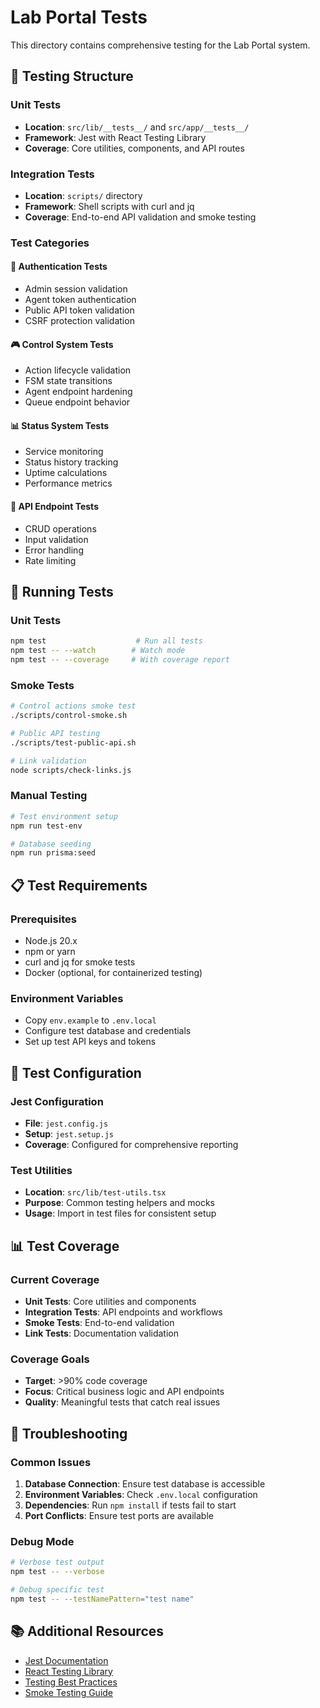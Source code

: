 # Lab Portal Tests

This directory contains comprehensive testing for the Lab Portal system.

## 🧪 Testing Structure

### Unit Tests
- **Location**: `src/lib/__tests__/` and `src/app/__tests__/`
- **Framework**: Jest with React Testing Library
- **Coverage**: Core utilities, components, and API routes

### Integration Tests
- **Location**: `scripts/` directory
- **Framework**: Shell scripts with curl and jq
- **Coverage**: End-to-end API validation and smoke testing

### Test Categories

#### 🔐 Authentication Tests
- Admin session validation
- Agent token authentication
- Public API token validation
- CSRF protection validation

#### 🎮 Control System Tests
- Action lifecycle validation
- FSM state transitions
- Agent endpoint hardening
- Queue endpoint behavior

#### 📊 Status System Tests
- Service monitoring
- Status history tracking
- Uptime calculations
- Performance metrics

#### 🚀 API Endpoint Tests
- CRUD operations
- Input validation
- Error handling
- Rate limiting

## 🚀 Running Tests

### Unit Tests
```bash
npm test                    # Run all tests
npm test -- --watch        # Watch mode
npm test -- --coverage     # With coverage report
```

### Smoke Tests
```bash
# Control actions smoke test
./scripts/control-smoke.sh

# Public API testing
./scripts/test-public-api.sh

# Link validation
node scripts/check-links.js
```

### Manual Testing
```bash
# Test environment setup
npm run test-env

# Database seeding
npm run prisma:seed
```

## 📋 Test Requirements

### Prerequisites
- Node.js 20.x
- npm or yarn
- curl and jq for smoke tests
- Docker (optional, for containerized testing)

### Environment Variables
- Copy `env.example` to `.env.local`
- Configure test database and credentials
- Set up test API keys and tokens

## 🔧 Test Configuration

### Jest Configuration
- **File**: `jest.config.js`
- **Setup**: `jest.setup.js`
- **Coverage**: Configured for comprehensive reporting

### Test Utilities
- **Location**: `src/lib/test-utils.tsx`
- **Purpose**: Common testing helpers and mocks
- **Usage**: Import in test files for consistent setup

## 📊 Test Coverage

### Current Coverage
- **Unit Tests**: Core utilities and components
- **Integration Tests**: API endpoints and workflows
- **Smoke Tests**: End-to-end validation
- **Link Tests**: Documentation validation

### Coverage Goals
- **Target**: >90% code coverage
- **Focus**: Critical business logic and API endpoints
- **Quality**: Meaningful tests that catch real issues

## 🐛 Troubleshooting

### Common Issues
1. **Database Connection**: Ensure test database is accessible
2. **Environment Variables**: Check `.env.local` configuration
3. **Dependencies**: Run `npm install` if tests fail to start
4. **Port Conflicts**: Ensure test ports are available

### Debug Mode
```bash
# Verbose test output
npm test -- --verbose

# Debug specific test
npm test -- --testNamePattern="test name"
```

## 📚 Additional Resources

- [Jest Documentation](https://jestjs.io/)
- [React Testing Library](https://testing-library.com/docs/react-testing-library/intro/)
- [Testing Best Practices](docs/dev/TESTING.md)
- [Smoke Testing Guide](docs/dev/SMOKE_TESTING.md)
